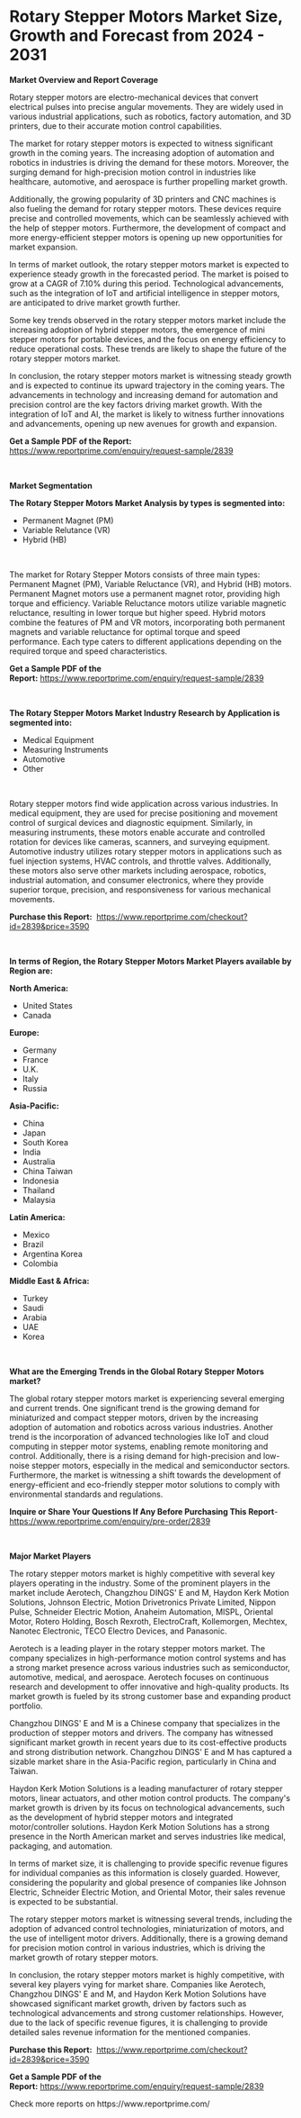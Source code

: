 <p><h1>Rotary Stepper Motors Market Size, Growth and Forecast from 2024 - 2031</h1></p><p><strong>Market Overview and Report Coverage</strong></p>
<p><p>Rotary stepper motors are electro-mechanical devices that convert electrical pulses into precise angular movements. They are widely used in various industrial applications, such as robotics, factory automation, and 3D printers, due to their accurate motion control capabilities.</p><p>The market for rotary stepper motors is expected to witness significant growth in the coming years. The increasing adoption of automation and robotics in industries is driving the demand for these motors. Moreover, the surging demand for high-precision motion control in industries like healthcare, automotive, and aerospace is further propelling market growth.</p><p>Additionally, the growing popularity of 3D printers and CNC machines is also fueling the demand for rotary stepper motors. These devices require precise and controlled movements, which can be seamlessly achieved with the help of stepper motors. Furthermore, the development of compact and more energy-efficient stepper motors is opening up new opportunities for market expansion.</p><p>In terms of market outlook, the rotary stepper motors market is expected to experience steady growth in the forecasted period. The market is poised to grow at a CAGR of 7.10% during this period. Technological advancements, such as the integration of IoT and artificial intelligence in stepper motors, are anticipated to drive market growth further.</p><p>Some key trends observed in the rotary stepper motors market include the increasing adoption of hybrid stepper motors, the emergence of mini stepper motors for portable devices, and the focus on energy efficiency to reduce operational costs. These trends are likely to shape the future of the rotary stepper motors market.</p><p>In conclusion, the rotary stepper motors market is witnessing steady growth and is expected to continue its upward trajectory in the coming years. The advancements in technology and increasing demand for automation and precision control are the key factors driving market growth. With the integration of IoT and AI, the market is likely to witness further innovations and advancements, opening up new avenues for growth and expansion.</p></p>
<p><strong>Get a Sample PDF of the Report:</strong> <a href="https://www.reportprime.com/enquiry/request-sample/2839">https://www.reportprime.com/enquiry/request-sample/2839</a></p>
<p>&nbsp;</p>
<p><strong>Market Segmentation</strong></p>
<p><strong>The Rotary Stepper Motors Market Analysis by types is segmented into:</strong></p>
<p><ul><li>Permanent Magnet (PM)</li><li>Variable Relutance (VR)</li><li>Hybrid (HB)</li></ul></p>
<p>&nbsp;</p>
<p><p>The market for Rotary Stepper Motors consists of three main types: Permanent Magnet (PM), Variable Reluctance (VR), and Hybrid (HB) motors. Permanent Magnet motors use a permanent magnet rotor, providing high torque and efficiency. Variable Reluctance motors utilize variable magnetic reluctance, resulting in lower torque but higher speed. Hybrid motors combine the features of PM and VR motors, incorporating both permanent magnets and variable reluctance for optimal torque and speed performance. Each type caters to different applications depending on the required torque and speed characteristics.</p></p>
<p><strong>Get a Sample PDF of the Report:</strong>&nbsp;<a href="https://www.reportprime.com/enquiry/request-sample/2839">https://www.reportprime.com/enquiry/request-sample/2839</a></p>
<p>&nbsp;</p>
<p><strong>The Rotary Stepper Motors Market Industry Research by Application is segmented into:</strong></p>
<p><ul><li>Medical Equipment</li><li>Measuring Instruments</li><li>Automotive</li><li>Other</li></ul></p>
<p>&nbsp;</p>
<p><p>Rotary stepper motors find wide application across various industries. In medical equipment, they are used for precise positioning and movement control of surgical devices and diagnostic equipment. Similarly, in measuring instruments, these motors enable accurate and controlled rotation for devices like cameras, scanners, and surveying equipment. Automotive industry utilizes rotary stepper motors in applications such as fuel injection systems, HVAC controls, and throttle valves. Additionally, these motors also serve other markets including aerospace, robotics, industrial automation, and consumer electronics, where they provide superior torque, precision, and responsiveness for various mechanical movements.</p></p>
<p><strong>Purchase this Report:</strong>&nbsp; <a href="https://www.reportprime.com/checkout?id=2839&price=3590">https://www.reportprime.com/checkout?id=2839&price=3590</a></p>
<p>&nbsp;</p>
<p><strong>In terms of Region, the Rotary Stepper Motors Market Players available by Region are:</strong></p>
<p>
    <p> <strong> North America: </strong>
        <ul>
            <li>United States</li>
            <li>Canada</li>
        </ul>
        </p> 
    <p> <strong> Europe: </strong>
        <ul>
            <li>Germany</li>
            <li>France</li>
            <li>U.K.</li>
            <li>Italy</li>
            <li>Russia</li>
        </ul>
        </p> 
    <p> <strong> Asia-Pacific: </strong>
        <ul>
            <li>China</li>
            <li>Japan</li>
            <li>South Korea</li>
            <li>India</li>
            <li>Australia</li>
            <li>China Taiwan</li>
            <li>Indonesia</li>
            <li>Thailand</li>
            <li>Malaysia</li>
        </ul>
        </p> 
    <p> <strong> Latin America: </strong>
        <ul>
            <li>Mexico</li>
            <li>Brazil</li>
            <li>Argentina Korea</li>
            <li>Colombia</li>
        </ul>
        </p> 
    <p> <strong> Middle East & Africa: </strong>
        <ul>
            <li>Turkey</li>
            <li>Saudi</li>
            <li>Arabia</li>
            <li>UAE</li>
            <li>Korea</li>
        </ul>
    </p>
    </p>
<p>&nbsp;</p>
<p><strong>What are the Emerging Trends in the Global Rotary Stepper Motors market?</strong></p>
<p><p>The global rotary stepper motors market is experiencing several emerging and current trends. One significant trend is the growing demand for miniaturized and compact stepper motors, driven by the increasing adoption of automation and robotics across various industries. Another trend is the incorporation of advanced technologies like IoT and cloud computing in stepper motor systems, enabling remote monitoring and control. Additionally, there is a rising demand for high-precision and low-noise stepper motors, especially in the medical and semiconductor sectors. Furthermore, the market is witnessing a shift towards the development of energy-efficient and eco-friendly stepper motor solutions to comply with environmental standards and regulations.</p></p>
<p><strong>Inquire or Share Your Questions If Any Before Purchasing This Report</strong>- <a href="https://www.reportprime.com/enquiry/pre-order/2839">https://www.reportprime.com/enquiry/pre-order/2839</a></p>
<p>&nbsp;</p>
<p><strong>Major Market Players</strong></p>
<p><p>The rotary stepper motors market is highly competitive with several key players operating in the industry. Some of the prominent players in the market include Aerotech, Changzhou DINGS' E and M, Haydon Kerk Motion Solutions, Johnson Electric, Motion Drivetronics Private Limited, Nippon Pulse, Schneider Electric Motion, Anaheim Automation, MISPL, Oriental Motor, Rotero Holding, Bosch Rexroth, ElectroCraft, Kollemorgen, Mechtex, Nanotec Electronic, TECO Electro Devices, and Panasonic.</p><p>Aerotech is a leading player in the rotary stepper motors market. The company specializes in high-performance motion control systems and has a strong market presence across various industries such as semiconductor, automotive, medical, and aerospace. Aerotech focuses on continuous research and development to offer innovative and high-quality products. Its market growth is fueled by its strong customer base and expanding product portfolio.</p><p>Changzhou DINGS' E and M is a Chinese company that specializes in the production of stepper motors and drivers. The company has witnessed significant market growth in recent years due to its cost-effective products and strong distribution network. Changzhou DINGS' E and M has captured a sizable market share in the Asia-Pacific region, particularly in China and Taiwan.</p><p>Haydon Kerk Motion Solutions is a leading manufacturer of rotary stepper motors, linear actuators, and other motion control products. The company's market growth is driven by its focus on technological advancements, such as the development of hybrid stepper motors and integrated motor/controller solutions. Haydon Kerk Motion Solutions has a strong presence in the North American market and serves industries like medical, packaging, and automation.</p><p>In terms of market size, it is challenging to provide specific revenue figures for individual companies as this information is closely guarded. However, considering the popularity and global presence of companies like Johnson Electric, Schneider Electric Motion, and Oriental Motor, their sales revenue is expected to be substantial.</p><p>The rotary stepper motors market is witnessing several trends, including the adoption of advanced control technologies, miniaturization of motors, and the use of intelligent motor drivers. Additionally, there is a growing demand for precision motion control in various industries, which is driving the market growth of rotary stepper motors.</p><p>In conclusion, the rotary stepper motors market is highly competitive, with several key players vying for market share. Companies like Aerotech, Changzhou DINGS' E and M, and Haydon Kerk Motion Solutions have showcased significant market growth, driven by factors such as technological advancements and strong customer relationships. However, due to the lack of specific revenue figures, it is challenging to provide detailed sales revenue information for the mentioned companies.</p></p>
<p><strong>Purchase this Report:</strong>&nbsp;&nbsp;<a href="https://www.reportprime.com/checkout?id=2839&price=3590">https://www.reportprime.com/checkout?id=2839&price=3590</a></p>
<p></p>
<p><strong>Get a Sample PDF of the Report:</strong>&nbsp;<a href="https://www.reportprime.com/enquiry/request-sample/2839">https://www.reportprime.com/enquiry/request-sample/2839</a></p>
<p>Check more reports on https://www.reportprime.com/</p>